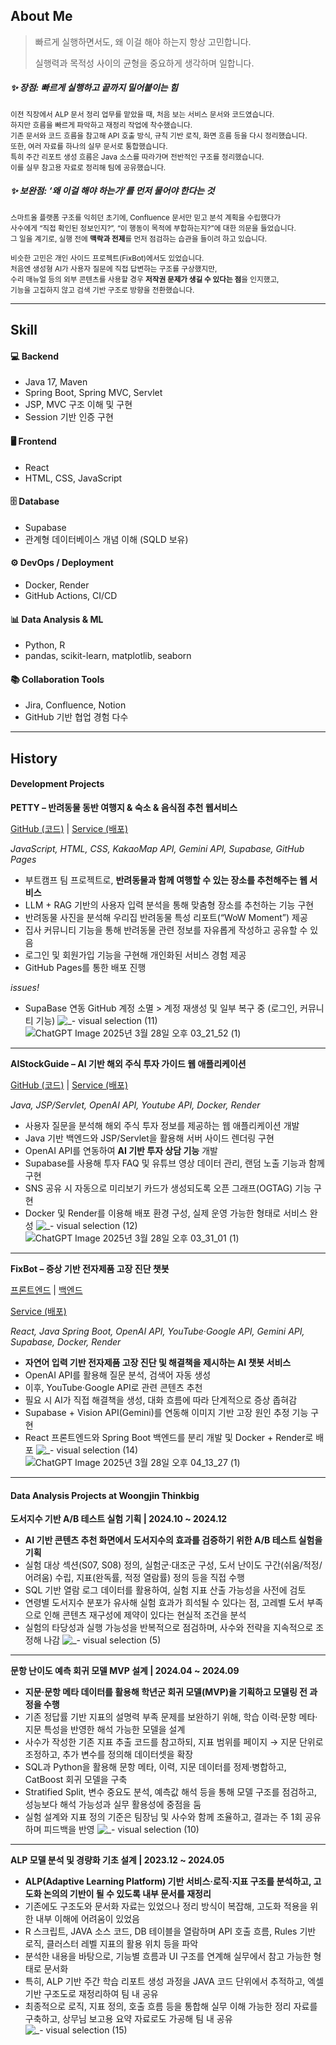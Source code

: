 ## About Me

> 빠르게 실행하면서도, 왜 이걸 해야 하는지 항상 고민합니다.
> 
> 실행력과 목적성 사이의 균형을 중요하게 생각하며 일합니다.

<h5>✨ 장점: 빠르게 실행하고 끝까지 밀어붙이는 힘</h5>

<sup>이전 직장에서 ALP 문서 정리 업무를 맡았을 때, 처음 보는 서비스 문서와 코드였습니다.</sup><br>
<sup>하지만 흐름을 빠르게 파악하고 재정리 작업에 착수했습니다.</sup><br>
<sup>기존 문서와 코드 흐름을 참고해 API 호출 방식, 규칙 기반 로직, 화면 흐름 등을 다시 정리했습니다.</sup><br>
<sup>또한, 여러 자료를 하나의 실무 문서로 통합했습니다.</sup><br>
<sup>특히 주간 리포트 생성 흐름은 Java 소스를 따라가며 전반적인 구조를 정리했습니다.</sup><br>
<sup>이를 실무 참고용 자료로 정리해 팀에 공유했습니다.</sup>

<h5>✨ 보완점: ‘왜 이걸 해야 하는가’를 먼저 물어야 한다는 것</h5>

<sup>스마트올 플랫폼 구조를 익히던 초기에, Confluence 문서만 믿고 분석 계획을 수립했다가</sup><br>
<sup>사수에게 “직접 확인된 정보인지?”, “이 행동이 목적에 부합하는지?”에 대한 의문을 들었습니다.</sup><br>
<sup>그 일을 계기로, 실행 전에 **맥락과 전제**를 먼저 점검하는 습관을 들이려 하고 있습니다.</sup><br>

<sup>비슷한 고민은 개인 사이드 프로젝트(FixBot)에서도 있었습니다.</sup><br>
<sup>처음엔 생성형 AI가 사용자 질문에 직접 답변하는 구조를 구상했지만,</sup><br>
<sup>수리 매뉴얼 등의 외부 콘텐츠를 사용할 경우 **저작권 문제가 생길 수 있다는 점**을 인지했고,</sup><br>
<sup>기능을 고집하지 않고 검색 기반 구조로 방향을 전환했습니다.</sup>

---
## Skill

#### 💻 Backend
- Java 17, Maven  
- Spring Boot, Spring MVC, Servlet  
- JSP, MVC 구조 이해 및 구현  
- Session 기반 인증 구현

#### 🖥️ Frontend
- React  
- HTML, CSS, JavaScript  

#### 🗄️ Database
- Supabase  
- 관계형 데이터베이스 개념 이해 (SQLD 보유)  

#### ⚙️ DevOps / Deployment
- Docker, Render  
- GitHub Actions, CI/CD  

#### 📊 Data Analysis & ML
- Python, R  
- pandas, scikit-learn, matplotlib, seaborn  

#### 📚 Collaboration Tools
- Jira, Confluence, Notion  
- GitHub 기반 협업 경험 다수


---
## History

#### Development Projects

**PETTY – 반려동물 동반 여행지 & 숙소 & 음식점 추천 웹서비스**

[GitHub (코드)](https://github.com/LimPark996/PETTY) | [Service (배포)](quantumguinea.github.io/FE-BASE/)

*JavaScript, HTML, CSS, KakaoMap API, Gemini API, Supabase, GitHub Pages*

- 부트캠프 팀 프로젝트로, **반려동물과 함께 여행할 수 있는 장소를 추천해주는 웹 서비스**
- LLM + RAG 기반의 사용자 입력 분석을 통해 맞춤형 장소를 추천하는 기능 구현
- 반려동물 사진을 분석해 우리집 반려동물 특성 리포트(“WoW Moment”) 제공
- 집사 커뮤니티 기능을 통해 반려동물 관련 정보를 자유롭게 작성하고 공유할 수 있음
- 로그인 및 회원가입 기능을 구현해 개인화된 서비스 경험 제공
- GitHub Pages를 통한 배포 진행

*issues!*

- SupaBase 연동 GitHub 계정 소멸 > 계정 재생성 및 일부 복구 중 (로그인, 커뮤니티 기능)
![_- visual selection (11)](https://github.com/user-attachments/assets/07e38214-a424-422d-b21d-31523ca6309f)
![ChatGPT Image 2025년 3월 28일 오후 03_21_52 (1)](https://github.com/user-attachments/assets/fa4326b9-d8fe-40d7-9590-d436a8da0234)
---

**AIStockGuide – AI 기반 해외 주식 투자 가이드 웹 애플리케이션**

[GitHub (코드)](https://github.com/LimPark996/Investment-Helper) | [Service (배포)](https://investment-guides.onrender.com)

*Java, JSP/Servlet, OpenAI API, Youtube API, Docker, Render*

- 사용자 질문을 분석해 해외 주식 투자 정보를 제공하는 웹 애플리케이션 개발
- Java 기반 백엔드와 JSP/Servlet을 활용해 서버 사이드 렌더링 구현
- OpenAI API를 연동하여 **AI 기반 투자 상담 기능** 개발
- Supabase를 사용해 투자 FAQ 및 유튜브 영상 데이터 관리, 랜덤 노출 기능과 함께 구현
- SNS 공유 시 자동으로 미리보기 카드가 생성되도록 오픈 그래프(OGTAG) 기능 구현
- Docker 및 Render를 이용해 배포 환경 구성, 실제 운영 가능한 형태로 서비스 완성
![_- visual selection (12)](https://github.com/user-attachments/assets/5e88576f-62dc-4e44-aaa9-77bfeafb0fba)
![ChatGPT Image 2025년 3월 28일 오후 03_31_01 (1)](https://github.com/user-attachments/assets/c77c46f5-d7f3-4470-8ad0-78b21eccf87c)
---

**FixBot – 증상 기반 전자제품 고장 진단 챗봇**

[프론트엔드](https://github.com/LimPark996/FixBot-FrontEnd) | [백엔드](https://github.com/LimPark996/FixBot-BackEnd)

[Service (배포)](https://fixbot-backend.onrender.com)

*React, Java Spring Boot, OpenAI API, YouTube·Google API, Gemini API, Supabase, Docker, Render*

- **자연어 입력 기반 전자제품 고장 진단 및 해결책을 제시하는 AI 챗봇 서비스**
- OpenAI API를 활용해 질문 분석, 검색어 자동 생성
- 이후, YouTube·Google API로 관련 콘텐츠 추천
- 필요 시 AI가 직접 해결책을 생성, 대화 흐름에 따라 단계적으로 증상 좁혀감
- Supabase + Vision API(Gemini)를 연동해 이미지 기반 고장 원인 추정 기능 구현
- React 프론트엔드와 Spring Boot 백엔드를 분리 개발 및 Docker + Render로 배포
![_- visual selection (14)](https://github.com/user-attachments/assets/5428de90-8499-49d5-8f72-91021a386f20)
![ChatGPT Image 2025년 3월 28일 오후 04_13_27 (1)](https://github.com/user-attachments/assets/31e472c0-b052-490d-af3a-aa7482b6de36)
---

#### Data Analysis Projects at Woongjin Thinkbig

**도서지수 기반 A/B 테스트 실험 기획 | 2024.10 ~ 2024.12**

- **AI 기반 콘텐츠 추천 화면에서 도서지수의 효과를 검증하기 위한 A/B 테스트 실험을 기획**
- 실험 대상 섹션(S07, S08) 정의, 실험군·대조군 구성, 도서 난이도 구간(쉬움/적정/어려움) 수립, 지표(완독률, 적정 열람률) 정의 등을 직접 수행
- SQL 기반 열람 로그 데이터를 활용하여, 실험 지표 산출 가능성을 사전에 검토
- 연령별 도서지수 분포가 유사해 실험 효과가 희석될 수 있다는 점, 고레벨 도서 부족으로 인해 콘텐츠 재구성에 제약이 있다는 현실적 조건을 분석
- 실험의 타당성과 실행 가능성을 반복적으로 점검하며, 사수와 전략을 지속적으로 조정해 나감
![_- visual selection (5)](https://github.com/user-attachments/assets/ca2dfac5-f5c3-4214-bbea-49a3db698578)
---

**문항 난이도 예측 회귀 모델 MVP 설계 | 2024.04 ~ 2024.09**

- **지문·문항 메타 데이터를 활용해 학년군 회귀 모델(MVP)을 기획하고 모델링 전 과정을 수행**
- 기존 정답률 기반 지표의 설명력 부족 문제를 보완하기 위해, 학습 이력·문항 메타·지문 특성을 반영한 해석 가능한 모델을 설계
- 사수가 작성한 기존 지표 추출 코드를 참고하되, 지표 범위를 페이지 → 지문 단위로 조정하고, 추가 변수를 정의해 데이터셋을 확장
- SQL과 Python을 활용해 문항 메타, 이력, 지문 데이터를 정제·병합하고, CatBoost 회귀 모델을 구축
- Stratified Split, 변수 중요도 분석, 예측값 해석 등을 통해 모델 구조를 점검하고, 성능보다 해석 가능성과 실무 활용성에 중점을 둠
- 실험 설계와 지표 정의 기준은 팀장님 및 사수와 함께 조율하고, 결과는 주 1회 공유하며 피드백을 반영
![_- visual selection (10)](https://github.com/user-attachments/assets/45c661ff-5d3c-4a50-9fa3-753e086b8fb4)
---

**ALP 모델 분석 및 경량화 기초 설계 | 2023.12 ~ 2024.05**

- **ALP(Adaptive Learning Platform) 기반 서비스·로직·지표 구조를 분석하고, 고도화 논의의 기반이 될 수 있도록 내부 문서를 재정리**
- 기존에도 구조도와 문서화 자료는 있었으나 정리 방식이 복잡해, 고도화 적용을 위한 내부 이해에 어려움이 있었음
- R 스크립트, JAVA 소스 코드, DB 테이블을 열람하며 API 호출 흐름, Rules 기반 로직, 클러스터 레벨 지표의 활용 위치 등을 파악
- 분석한 내용을 바탕으로, 기능별 흐름과 UI 구조를 연계해 실무에서 참고 가능한 형태로 문서화
- 특히, ALP 기반 주간 학습 리포트 생성 과정을 JAVA 코드 단위에서 추적하고, 엑셀 기반 구조도로 재정리하여 팀 내 공유
- 최종적으로 로직, 지표 정의, 호출 흐름 등을 통합해 실무 이해 가능한 정리 자료를 구축하고, 상무님 보고용 요약 자료로도 가공해 팀 내 공유
![_- visual selection (15)](https://github.com/user-attachments/assets/087b9e24-d893-429f-aab1-8f79f7688f3f)
